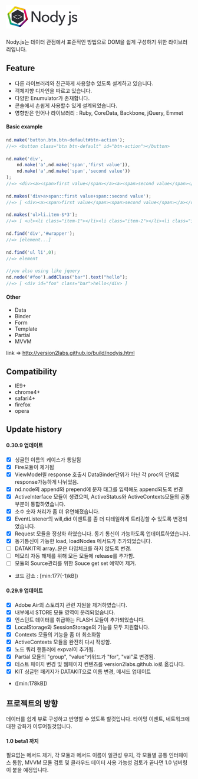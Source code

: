 ![Nody.js](/logo/nodyjs-small.png)
==================================
Nody.js는 데이터 관점에서 표준적인 방법으로 DOM을 쉽게 구성하기 위한 라이브러리입니다. 

## Feature #
  - 다른 라이브러리와 친근하게 사용할수 있도록 설계하고 있습니다.
  - 객체지향 디자인을 따르고 있습니다.
  - 다양한 Enumulator가 존재합니다.
  - 콘솔에서 손쉽게 사용할수 있게 설계되었습니다.
  - 영향받은 언어나 라이브러리 : Ruby, CoreData, Backbone, jQuery, Emmet

#### Basic example
```javascript
nd.make('button.btn.btn-default#btn-action');
//=> <button class="btn btn-default" id="btn-action"></button>

nd.make('div',
	nd.make('a',nd.make('span','first value')),
	nd.make('a',nd.make('span','second value'))
);
//=> <div><a><span>first value</span></a><a><span>second value</span></a></div>

nd.makes('div>a>span::first value+span::second value');
//=> [ <div><a><span>first value</span><span>second value</span></a></div> ]

nd.makes('ul>li.item-$*3');
//=> [ <ul><li class="item-1"></li><li class="item-2"></li><li class="item-3"></li></ul> ]

nd.find('div','#wrapper'); 
//=> [element...]

nd.find('ul li',0); 
//=> element

//you also using like jquery
nd.node('#foo').addClass("bar").text("hello");
//=> [ <div id="foo" class="bar">hello</div> ]
```

#### Other 
   - Data
   - Binder
   - Form
   - Template
   - Partial
   - MVVM
  
link => <a href="http://version2labs.github.io/build/nodyjs.html">http://version2labs.github.io/build/nodyjs.html</a>

## Compatibility #
  - IE9+
  - chrome4+
  - safari4+
  - firefox
  - opera
  
## Update history #

#### 0.30.9 업데이트
  - [x] 싱글턴 이름의 케이스가 통일됨
  - [x] Fire모듈이 제거됨
  - [x] ViewModel읠 response 호출시 DataBinder단위가 아닌 각 proc의 단위로 response가능하게 나뉘었음.
  - [x] nd.node의 append와 prepend에 문자 태그를 입력해도 append되도록 변경
  - [x] ActiveInterface 모듈이 생겼으며, ActiveStatus와 ActiveContexts모듈의 공통 부분이 통합하였습니다.
  - [x] 소수 숫자 처리가 좀 더 유연해졌습니다.
  - [x] EventListener의 will,did 이벤트를 좀 더 디테일하게 트리깅할 수 있도록 변경되었습니다.
  - [x] Request 모듈을 정상화 하였습니다. 동기 통신이 가능하도록 업데이트하였습니다.
  - [x] 동기통신이 가능한 load, loadNodes 메서드가 추가되었습니다.
  - [ ] DATAKIT의 array..문은 타입체크를 하지 않도록 변경.
  - [ ] 메모리 자동 해제를 위해 모든 모듈에 release를 추가함.
  - [ ] 모듈의 Source관리를 위한 Souce get set 예약어 제거.
  - 코드 감소 : \[min:177(-1)kB\])

#### 0.29.9 업데이트
  - [x] Adobe Air의 스토리지 관련 지원을 제거하였습니다.
  - [x] 내부에서 STORE 모듈 영역이 분리되었습니다.
  - [x] 인스턴트 데이터를 취급하는 FLASH 모듈이 추가되었습니다.
  - [x] LocalStorage와 SessionStorage의 기능을 모두 지원합니다.
  - [x] Contexts 모듈의 기능을 좀 더 최소화함
  - [x] ActiveContexts 모듈을 완전히 다시 작성함.
  - [x] 노드 쿼리 핸들러에 expval이 추가됨.
  - [x] Partial 모듈의 "group", "value"키워드가 "for", "val"로 변경됨.
  - [x] 테스트 페이지 변경 및 웹페이지 컨텐츠를 version2labs.github.io로 옮깁니다.
  - [x] KIT 싱글턴 패키지가 DATAKIT으로 이름 변경, 메서드 업데이트
  - (\[min:178kB\])

  
## 프로젝트의 방향 #
데이터를 쉽게 뷰로 구성하고 반영할 수 있도록 할것입니다. 타이밍 이벤트, 네트워크에 대한 강화가 이루어질것입니다.

#### 1.0 beta1 까지
필요없는 메서드 제거, 각 모듈과 메서드 이름이 일관성 유지, 각 모듈별 공통 인터페이스 통합, MVVM 모듈 검토 및 클라우드 데이터 사용 가능성 검토가 끝나면 1.0 넘버링이 붙을 예정입니다.
